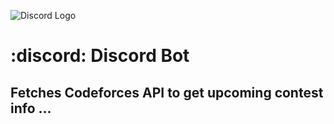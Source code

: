 ![Discord Logo](https://upload.wikimedia.org/wikipedia/commons/thumb/6/6b/Font_Awesome_5_brands_discord.svg/512px-Font_Awesome_5_brands_discord.svg.png)

# :discord: Discord Bot

## Fetches Codeforces API to get upcoming contest info ...
